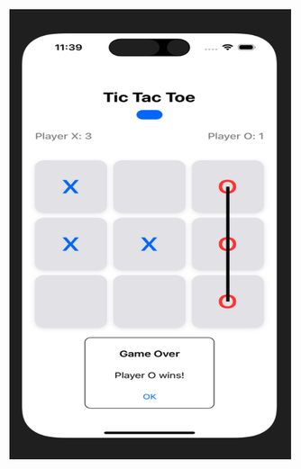 <img src="https://github.com/jeff77araujo/project-app-tictactoe/blob/main/tictactoe/captura-tela-tictactoe.png" alt="tic-tac-toe" width="500" height="800">
